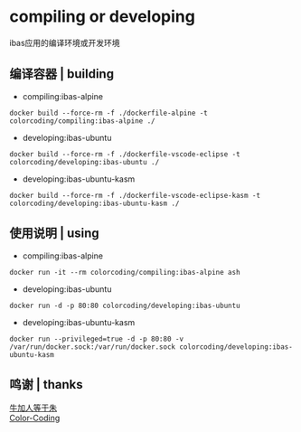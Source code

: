 # compiling or developing
ibas应用的编译环境或开发环境

## 编译容器 | building
* compiling:ibas-alpine
~~~
docker build --force-rm -f ./dockerfile-alpine -t colorcoding/compiling:ibas-alpine ./
~~~
* developing:ibas-ubuntu
~~~
docker build --force-rm -f ./dockerfile-vscode-eclipse -t colorcoding/developing:ibas-ubuntu ./
~~~
* developing:ibas-ubuntu-kasm
~~~
docker build --force-rm -f ./dockerfile-vscode-eclipse-kasm -t colorcoding/developing:ibas-ubuntu-kasm ./
~~~

## 使用说明 | using
* compiling:ibas-alpine
~~~
docker run -it --rm colorcoding/compiling:ibas-alpine ash
~~~
* developing:ibas-ubuntu
~~~
docker run -d -p 80:80 colorcoding/developing:ibas-ubuntu
~~~
* developing:ibas-ubuntu-kasm
~~~
docker run --privileged=true -d -p 80:80 -v /var/run/docker.sock:/var/run/docker.sock colorcoding/developing:ibas-ubuntu-kasm
~~~

## 鸣谢 | thanks
[牛加人等于朱](http://baike.baidu.com/view/1769.htm "NiurenZhu")<br>
[Color-Coding](http://colorcoding.org/ "咔啦工作室")<br>
